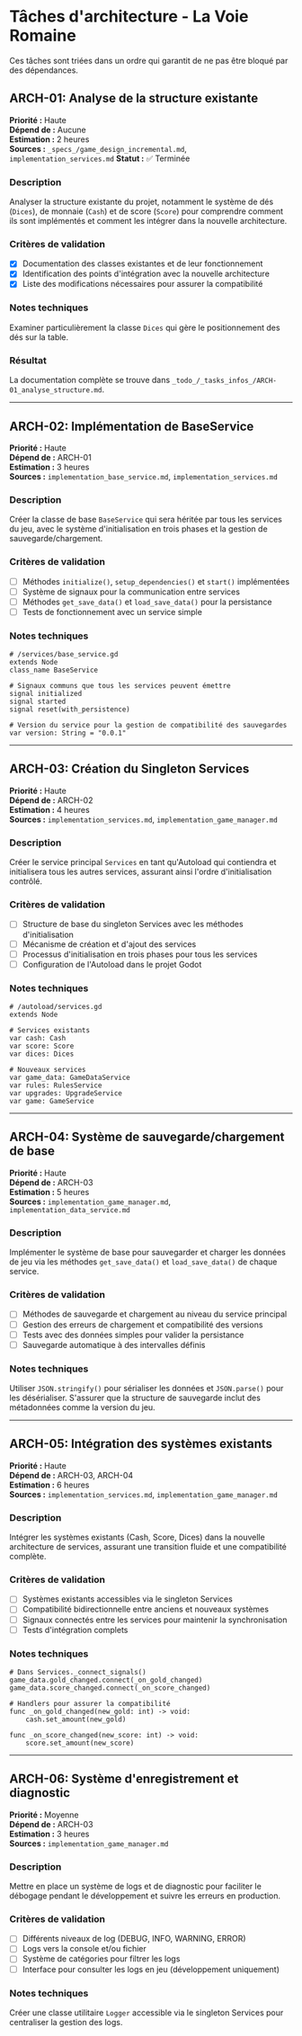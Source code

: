 # Tâches d'architecture - La Voie Romaine

Ces tâches sont triées dans un ordre qui garantit de ne pas être bloqué par des dépendances.

## ARCH-01: Analyse de la structure existante

**Priorité :** Haute  
**Dépend de :** Aucune  
**Estimation :** 2 heures  
**Sources :** `_specs_/game_design_incremental.md`, `implementation_services.md`
**Statut :** ✅ Terminée

### Description
Analyser la structure existante du projet, notamment le système de dés (`Dices`), de monnaie (`Cash`) et de score (`Score`) pour comprendre comment ils sont implémentés et comment les intégrer dans la nouvelle architecture.

### Critères de validation
- [x] Documentation des classes existantes et de leur fonctionnement
- [x] Identification des points d'intégration avec la nouvelle architecture
- [x] Liste des modifications nécessaires pour assurer la compatibilité

### Notes techniques
Examiner particulièrement la classe `Dices` qui gère le positionnement des dés sur la table.

### Résultat
La documentation complète se trouve dans `_todo_/_tasks_infos_/ARCH-01_analyse_structure.md`.

---

## ARCH-02: Implémentation de BaseService

**Priorité :** Haute  
**Dépend de :** ARCH-01  
**Estimation :** 3 heures  
**Sources :** `implementation_base_service.md`, `implementation_services.md`

### Description
Créer la classe de base `BaseService` qui sera héritée par tous les services du jeu, avec le système d'initialisation en trois phases et la gestion de sauvegarde/chargement.

### Critères de validation
- [ ] Méthodes `initialize()`, `setup_dependencies()` et `start()` implémentées
- [ ] Système de signaux pour la communication entre services
- [ ] Méthodes `get_save_data()` et `load_save_data()` pour la persistance
- [ ] Tests de fonctionnement avec un service simple

### Notes techniques
```gdscript
# /services/base_service.gd
extends Node
class_name BaseService

# Signaux communs que tous les services peuvent émettre
signal initialized
signal started
signal reset(with_persistence)

# Version du service pour la gestion de compatibilité des sauvegardes
var version: String = "0.0.1"
```

---

## ARCH-03: Création du Singleton Services

**Priorité :** Haute  
**Dépend de :** ARCH-02  
**Estimation :** 4 heures  
**Sources :** `implementation_services.md`, `implementation_game_manager.md`

### Description
Créer le service principal `Services` en tant qu'Autoload qui contiendra et initialisera tous les autres services, assurant ainsi l'ordre d'initialisation contrôlé.

### Critères de validation
- [ ] Structure de base du singleton Services avec les méthodes d'initialisation
- [ ] Mécanisme de création et d'ajout des services
- [ ] Processus d'initialisation en trois phases pour tous les services
- [ ] Configuration de l'Autoload dans le projet Godot

### Notes techniques
```gdscript
# /autoload/services.gd
extends Node

# Services existants
var cash: Cash
var score: Score
var dices: Dices

# Nouveaux services
var game_data: GameDataService
var rules: RulesService
var upgrades: UpgradeService
var game: GameService
```

---

## ARCH-04: Système de sauvegarde/chargement de base

**Priorité :** Haute  
**Dépend de :** ARCH-03  
**Estimation :** 5 heures  
**Sources :** `implementation_game_manager.md`, `implementation_data_service.md`

### Description
Implémenter le système de base pour sauvegarder et charger les données de jeu via les méthodes `get_save_data()` et `load_save_data()` de chaque service.

### Critères de validation
- [ ] Méthodes de sauvegarde et chargement au niveau du service principal
- [ ] Gestion des erreurs de chargement et compatibilité des versions
- [ ] Tests avec des données simples pour valider la persistance
- [ ] Sauvegarde automatique à des intervalles définis

### Notes techniques
Utiliser `JSON.stringify()` pour sérialiser les données et `JSON.parse()` pour les désérialiser. S'assurer que la structure de sauvegarde inclut des métadonnées comme la version du jeu.

---

## ARCH-05: Intégration des systèmes existants

**Priorité :** Haute  
**Dépend de :** ARCH-03, ARCH-04  
**Estimation :** 6 heures  
**Sources :** `implementation_services.md`, `implementation_game_manager.md`

### Description
Intégrer les systèmes existants (Cash, Score, Dices) dans la nouvelle architecture de services, assurant une transition fluide et une compatibilité complète.

### Critères de validation
- [ ] Systèmes existants accessibles via le singleton Services
- [ ] Compatibilité bidirectionnelle entre anciens et nouveaux systèmes
- [ ] Signaux connectés entre les services pour maintenir la synchronisation
- [ ] Tests d'intégration complets

### Notes techniques
```gdscript
# Dans Services._connect_signals()
game_data.gold_changed.connect(_on_gold_changed)
game_data.score_changed.connect(_on_score_changed)

# Handlers pour assurer la compatibilité
func _on_gold_changed(new_gold: int) -> void:
    cash.set_amount(new_gold)
    
func _on_score_changed(new_score: int) -> void:
    score.set_amount(new_score)
```

---

## ARCH-06: Système d'enregistrement et diagnostic

**Priorité :** Moyenne  
**Dépend de :** ARCH-03  
**Estimation :** 3 heures  
**Sources :** `implementation_game_manager.md`

### Description
Mettre en place un système de logs et de diagnostic pour faciliter le débogage pendant le développement et suivre les erreurs en production.

### Critères de validation
- [ ] Différents niveaux de log (DEBUG, INFO, WARNING, ERROR)
- [ ] Logs vers la console et/ou fichier
- [ ] Système de catégories pour filtrer les logs
- [ ] Interface pour consulter les logs en jeu (développement uniquement)

### Notes techniques
Créer une classe utilitaire `Logger` accessible via le singleton Services pour centraliser la gestion des logs.
